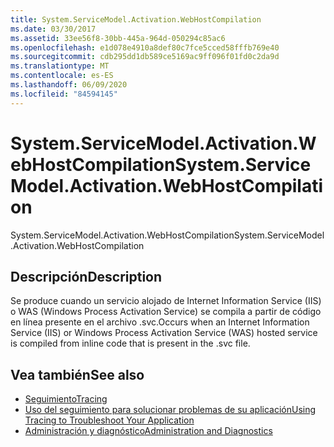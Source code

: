 ```yaml
---
title: System.ServiceModel.Activation.WebHostCompilation
ms.date: 03/30/2017
ms.assetid: 33ee56f8-30bb-445a-964d-050294c85ac6
ms.openlocfilehash: e1d078e4910a8def80c7fce5cced58fffb769e40
ms.sourcegitcommit: cdb295dd1db589ce5169ac9ff096f01fd0c2da9d
ms.translationtype: MT
ms.contentlocale: es-ES
ms.lasthandoff: 06/09/2020
ms.locfileid: "84594145"
---
```

# <a name="systemservicemodelactivationwebhostcompilation"></a><span data-ttu-id="4045f-102">System.ServiceModel.Activation.WebHostCompilation</span><span class="sxs-lookup"><span data-stu-id="4045f-102">System.ServiceModel.Activation.WebHostCompilation</span></span>
<span data-ttu-id="4045f-103">System.ServiceModel.Activation.WebHostCompilation</span><span class="sxs-lookup"><span data-stu-id="4045f-103">System.ServiceModel.Activation.WebHostCompilation</span></span>  
  
## <a name="description"></a><span data-ttu-id="4045f-104">Descripción</span><span class="sxs-lookup"><span data-stu-id="4045f-104">Description</span></span>  
 <span data-ttu-id="4045f-105">Se produce cuando un servicio alojado de Internet Information Service (IIS) o WAS (Windows Process Activation Service) se compila a partir de código en línea presente en el archivo .svc.</span><span class="sxs-lookup"><span data-stu-id="4045f-105">Occurs when an Internet Information Service (IIS) or Windows Process Activation Service (WAS) hosted service is compiled from inline code that is present in the .svc file.</span></span>  
  
## <a name="see-also"></a><span data-ttu-id="4045f-106">Vea también</span><span class="sxs-lookup"><span data-stu-id="4045f-106">See also</span></span>

- [<span data-ttu-id="4045f-107">Seguimiento</span><span class="sxs-lookup"><span data-stu-id="4045f-107">Tracing</span></span>](index.md)
- [<span data-ttu-id="4045f-108">Uso del seguimiento para solucionar problemas de su aplicación</span><span class="sxs-lookup"><span data-stu-id="4045f-108">Using Tracing to Troubleshoot Your Application</span></span>](using-tracing-to-troubleshoot-your-application.md)
- [<span data-ttu-id="4045f-109">Administración y diagnóstico</span><span class="sxs-lookup"><span data-stu-id="4045f-109">Administration and Diagnostics</span></span>](../index.md)
